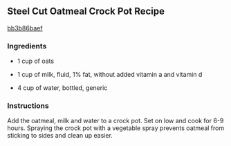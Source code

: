 ## Steel Cut Oatmeal Crock Pot Recipe

[bb3b86baef](http://www.food.com/recipe/steel-cut-oatmeal-crock-pot-recipe-284231)

### Ingredients

 - 1 cup of oats

 - 1 cup of milk, fluid, 1% fat, without added vitamin a and vitamin d

 - 4 cup of water, bottled, generic

### Instructions

Add the oatmeal, milk and water to a crock pot. Set on low and cook for 6-9 hours. Spraying the crock pot with a vegetable spray prevents oatmeal from sticking to sides and clean up easier.